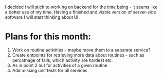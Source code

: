 I decided i will stick to working on backend for the time being - it seems like a better use of my time.
Having a finished and viable version of server-side software I will start thinking about UI.

# Plans for this month:
1. Work on routine activities - maybe move them to a separate service? 
2. Create entpoints for retrieving more data about routines - such as percatnage of fails, which activity are hardest etc.
3. As in point 2 but for activities of a given routine
4. Add missing unit tests for all services